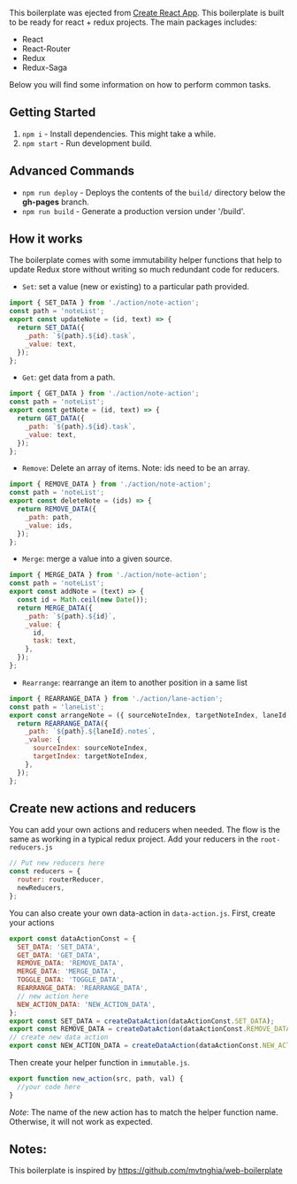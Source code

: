 This boilerplate was ejected from [Create React App](https://github.com/facebookincubator/create-react-app).
This boilerplate is built to be ready for react + redux projects.
The main packages includes:
- React
- React-Router
- Redux
- Redux-Saga

Below you will find some information on how to perform common tasks.<br>


## Getting Started

1. `npm i` - Install dependencies. This might take a while.
2. `npm start` - Run development build.

## Advanced Commands

* `npm run deploy` - Deploys the contents of the `build/` directory below the **gh-pages** branch.
* `npm run build` - Generate a production version under '/build'.

## How it works

The boilerplate comes with some immutability helper functions that help to update Redux store without writing so much redundant code for reducers.
 
* `Set`: set a value (new or existing) to a particular path provided.
```javascript
import { SET_DATA } from './action/note-action';
const path = 'noteList';
export const updateNote = (id, text) => {
  return SET_DATA({
    _path: `${path}.${id}.task`,
    _value: text,
  });
};
```
* `Get`: get data from a path.

```javascript
import { GET_DATA } from './action/note-action';
const path = 'noteList';
export const getNote = (id, text) => {
  return GET_DATA({
    _path: `${path}.${id}.task`,
    _value: text,
  });
};
```
* `Remove`: Delete an array of items. Note: ids need to be an array.
```javascript
import { REMOVE_DATA } from './action/note-action';
const path = 'noteList';
export const deleteNote = (ids) => {
  return REMOVE_DATA({
    _path: path,
    _value: ids,
  });
};
```
* `Merge`: merge a value into a given source.
```javascript
import { MERGE_DATA } from './action/note-action';
const path = 'noteList';
export const addNote = (text) => {
  const id = Math.ceil(new Date());
  return MERGE_DATA({
    _path: `${path}.${id}`,
    _value: {
      id,
      task: text,
    },
  });
};
```

* `Rearrange`: rearrange an item to another position in a same list
```javascript
import { REARRANGE_DATA } from './action/lane-action';
const path = 'laneList';
export const arrangeNote = ({ sourceNoteIndex, targetNoteIndex, laneId }) => {
  return REARRANGE_DATA({
    _path: `${path}.${laneId}.notes`,
    _value: {
      sourceIndex: sourceNoteIndex,
      targetIndex: targetNoteIndex,
    },
  });
};
```

## Create new actions and reducers
You can add your own actions and reducers when needed. The flow is the same as working in a typical redux project.
Add your reducers in the `root-reducers.js`

```javascript
// Put new reducers here
const reducers = {
  router: routerReducer,
  newReducers,
};
```

You can also create your own data-action in `data-action.js`.
First, create your actions

```javascript
export const dataActionConst = {
  SET_DATA: 'SET_DATA',
  GET_DATA: 'GET_DATA',
  REMOVE_DATA: 'REMOVE_DATA',
  MERGE_DATA: 'MERGE_DATA',
  TOGGLE_DATA: 'TOGGLE_DATA',
  REARRANGE_DATA: 'REARRANGE_DATA',
  // new action here
  NEW_ACTION_DATA: 'NEW_ACTION_DATA',
};
export const SET_DATA = createDataAction(dataActionConst.SET_DATA);
export const REMOVE_DATA = createDataAction(dataActionConst.REMOVE_DATA);
// create new data action
export const NEW_ACTION_DATA = createDataAction(dataActionConst.NEW_ACTION_DATA);
```

Then create your helper function in `immutable.js`.

```javascript
export function new_action(src, path, val) {
  //your code here
}
```
*Note*: The name of the new action has to match the helper function name. Otherwise, it will not work as expected.

## Notes:
This boilerplate is inspired by https://github.com/mvtnghia/web-boilerplate

